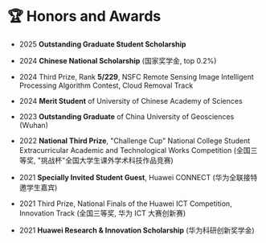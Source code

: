 # 🏆 Honors and Awards

* 2025 **Outstanding Graduate Student Scholarship**

* 2024 **Chinese National Scholarship** (国家奖学金, top 0.2%)

* 2024 Third Prize, Rank **5/229**, NSFC Remote Sensing Image Intelligent Processing Algorithm Contest, Cloud Removal Track

* 2024 **Merit Student** of University of Chinese Academy of Sciences

* 2023 **Outstanding Graduate** of China University of Geosciences (Wuhan)

* 2022 **National Third Prize**, "Challenge Cup" National College Student Extracurricular Academic and Technological Works Competition (全国三等奖, "挑战杯"全国大学生课外学术科技作品竞赛)

* 2021 **Specially Invited Student Guest**, Huawei CONNECT (华为全联接特邀学生嘉宾)

* 2021 Third Prize, National Finals of the Huawei ICT Competition, Innovation Track (全国三等奖, 华为 ICT 大赛创新赛)

* 2021 **Huawei Research & Innovation Scholarship** (华为科研创新奖学金)

